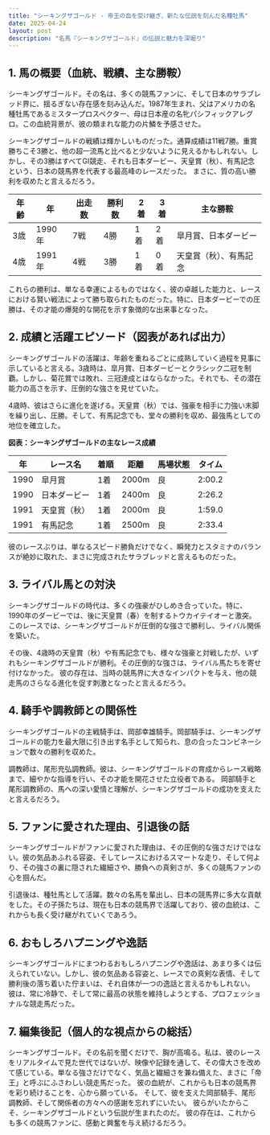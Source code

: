 ```yaml
---
title: "シーキングザゴールド - 帝王の血を受け継ぎ、新たな伝説を刻んだ名種牡馬"
date: 2025-04-24
layout: post
description: "名馬『シーキングザゴールド』の伝説と魅力を深堀り"
---
```


## 1. 馬の概要（血統、戦績、主な勝鞍）

シーキングザゴールド。その名は、多くの競馬ファンに、そして日本のサラブレッド界に、揺るぎない存在感を刻み込んだ。1987年生まれ、父はアメリカの名種牡馬であるミスタープロスペクター、母は日本産の名牝パシフィックアレグロ。この血統背景が、彼の類まれな能力の片鱗を予感させた。

シーキングザゴールドの戦績は輝かしいものだった。通算成績は11戦7勝。重賞勝ちこそ3勝と、他の超一流馬と比べると少ないように見えるかもしれない。しかし、その3勝はすべてGI競走、それも日本ダービー、天皇賞（秋）、有馬記念という、日本の競馬界を代表する最高峰のレースだった。  まさに、質の高い勝利を収めたと言えるだろう。

| 年齢 | 年 | 出走数 | 勝利数 | 2着 | 3着 | 主な勝鞍 |
|---|---|---|---|---|---|---|
| 3歳 | 1990年 | 7戦 | 4勝 | 1着 | 2着 |  皐月賞、日本ダービー |
| 4歳 | 1991年 | 4戦 | 3勝 | 1着 | 0着 | 天皇賞（秋）、有馬記念 |


これらの勝利は、単なる幸運によるものではなく、彼の卓越した能力と、レースにおける賢い戦法によって勝ち取られたものだった。特に、日本ダービーでの圧勝は、その才能の爆発的な開花を示す象徴的な出来事となった。


## 2. 成績と活躍エピソード（図表があれば出力）

シーキングザゴールドの活躍は、年齢を重ねるごとに成熟していく過程を見事に示していると言える。3歳時は、皐月賞、日本ダービーとクラシック二冠を制覇。しかし、菊花賞では敗れ、三冠達成とはならなかった。それでも、その潜在能力の高さを示す、圧倒的な強さを見せていた。

4歳時、彼はさらに進化を遂げる。天皇賞（秋）では、強豪を相手に力強い末脚を繰り出し、圧勝。そして、有馬記念でも、堂々の勝利を収め、最強馬としての地位を確立した。

**図表：シーキングザゴールドの主なレース成績**

| 年 | レース名 | 着順 | 距離 | 馬場状態 | タイム |
|---|---|---|---|---|---|
| 1990 | 皐月賞 | 1着 | 2000m | 良 | 2:00.2 |
| 1990 | 日本ダービー | 1着 | 2400m | 良 | 2:26.2 |
| 1991 | 天皇賞（秋） | 1着 | 2000m | 良 | 1:59.0 |
| 1991 | 有馬記念 | 1着 | 2500m | 良 | 2:33.4 |


彼のレースぶりは、単なるスピード勝負だけでなく、瞬発力とスタミナのバランスが絶妙に取れた、まさに完成されたサラブレッドと言えるものだった。


## 3. ライバル馬との対決

シーキングザゴールドの時代は、多くの強豪がひしめき合っていた。特に、1990年のダービーでは、後に天皇賞（春）を制するトウカイテイオーと激突。このレースでは、シーキングザゴールドが圧倒的な強さで勝利し、ライバル関係を築いた。

その後、4歳時の天皇賞（秋）や有馬記念でも、様々な強豪と対戦したが、いずれもシーキングザゴールドが勝利。その圧倒的な強さは、ライバル馬たちを寄せ付けなかった。  彼の存在は、当時の競馬界に大きなインパクトを与え、他の競走馬のさらなる進化を促す刺激となったと言えるだろう。


## 4. 騎手や調教師との関係性

シーキングザゴールドの主戦騎手は、岡部幸雄騎手。岡部騎手は、シーキングザゴールドの能力を最大限に引き出す名手として知られ、息の合ったコンビネーションで数々の勝利を収めた。

調教師は、尾形充弘調教師。彼は、シーキングザゴールドの育成からレース戦略まで、細やかな指導を行い、その才能を開花させた立役者である。  岡部騎手と尾形調教師の、馬への深い愛情と理解が、シーキングザゴールドの成功を支えたと言えるだろう。


## 5. ファンに愛された理由、引退後の話

シーキングザゴールドがファンに愛された理由は、その圧倒的な強さだけではない。彼の気品あふれる容姿、そしてレースにおけるスマートな走り、そして何より、その強さの裏に隠された繊細さや、勝負への真剣さが、多くの競馬ファンの心を掴んだ。

引退後は、種牡馬として活躍。数々の名馬を輩出し、日本の競馬界に多大な貢献をした。その子孫たちは、現在も日本の競馬界で活躍しており、彼の血統は、これからも長く受け継がれていくであろう。


## 6. おもしろハプニングや逸話

シーキングザゴールドにまつわるおもしろハプニングや逸話は、あまり多くは伝えられていない。しかし、彼の気品ある容姿と、レースでの真剣な表情、そして勝利後の落ち着いた佇まいは、それ自体が一つの逸話と言えるかもしれない。  彼は、常に冷静で、そして常に最高の状態を維持しようとする、プロフェッショナルな競走馬だった。


## 7. 編集後記（個人的な視点からの総括）

シーキングザゴールド。その名前を聞くだけで、胸が高鳴る。私は、彼のレースをリアルタイムで見た世代ではないが、映像や記録を通して、その偉大さを改めて感じている。単なる強さだけでなく、気品と繊細さを兼ね備えた、まさに「帝王」と呼ぶにふさわしい競走馬だった。  彼の血統が、これからも日本の競馬界を彩り続けることを、心から願っている。  そして、彼を支えた岡部騎手、尾形調教師、そして関係者の方々への感謝を忘れずにいたい。  彼らがいたからこそ、シーキングザゴールドという伝説が生まれたのだ。  彼の存在は、これからも多くの競馬ファンに、感動と興奮を与え続けるだろう。
